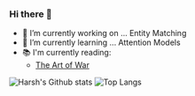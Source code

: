 ### Hi there 👋

<!--
**97harsh/97harsh** is a ✨ _special_ ✨ repository because its `README.md` (this file) appears on your GitHub profile.

Here are some ideas to get you started:


- 👯 I’m looking to collaborate on ...
- 🤔 I’m looking for help with ...
- 💬 Ask me about ...
- 📫 How to reach me: ...harsrharsh@gmail.com
- 😄 Pronouns: ...
- ⚡ Fun fact: ...
-->

- 🔭 I’m currently working on ... Entity Matching
- 🌱 I’m currently learning ... Attention Models
- 📚 I'm currently reading:
  - [The Art of War](https://www.goodreads.com/book/show/10534.The_Art_of_War)

![Harsh's Github stats](https://github-readme-stats.vercel.app/api?username=97harsh&show_icons=true&theme=onedark)
![Top Langs](https://github-readme-stats.vercel.app/api/top-langs/?username=97harsh&theme=onedark&hide=jupyter+notebook)
